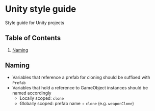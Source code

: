 # Unity style guide
Style guide for Unity projects

## Table of Contents
1. [Naming](#naming)

## Naming
- Variables that reference a prefab for cloning should be suffixed with `Prefab`
- Variables that hold a reference to GameObject instances should be named accordingly
  - Locally scoped: `clone`
  - Globally scoped: prefab name + `clone` (e.g. `weaponClone`)
